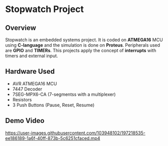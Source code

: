 # Stopwatch Project
## Overview
Stopwatch is an embedded systems project. It is coded on **ATMEGA16** MCU using **C-language** and the simulation is done on **Proteus**. Peripherals used are **GPIO** and **TIMERs**.
This projects apply the concept of **interrupts** with timers and external input.
## Hardware Used
 - AVR ATMEGA16 MCU
 - 7447 Decoder
 - 7SEG-MPX6-CA (7-segmentss with a multiplexer)
 - Resistors
 - 3 Push Buttons (Pause, Reset, Resume)
## Demo Video
https://user-images.githubusercontent.com/103948102/197218535-ee186189-1a6f-40ff-873b-5c6251cfaced.mp4

